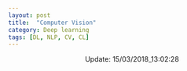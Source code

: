 ```yaml
---
layout: post
title:  "Computer Vision"
category: Deep learning
tags: [DL, NLP, CV, CL]
---
```






<center> Update: 15/03/2018_13:02:28</center>

  	
